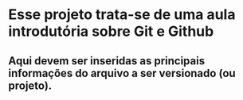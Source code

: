 # **Esse projeto trata-se de uma aula introdutória sobre Git e Github**
## Aqui devem ser inseridas as principais informações do arquivo a ser versionado (ou projeto).
